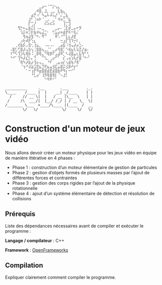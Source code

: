 ```
  ⠀⠀⠀⠀⠀⠀⠀⠀⠀⠀⠀⣀⡴⠒⠈⠉⡕⢢⣄⠀⠀⠀⠀⠀⠀⠀⠀⠀⠀⠀
  ⠀⠀⠀⠀⠀⠀⠀⠀⠀⢀⠾⣿⡀⣸⡀⢀⣀⠀⣇⣷⣄⠀⠀⠀⠀⠀⠀⠀⠀⠀
  ⠀⠀⠀⠀⠀⠀⠀⠀⣴⡛⠰⠁⠳⣤⠧⠼⢥⡜⠈⡌⣈⣧⠀⠀⠀⠀⠀⠀⠀⠀
  ⠀⠀⠀⠀⠀⠀⠀⣸⠃⢈⠶⠗⠈⢀⡠⠀⣀⠁⠺⠶⣉⠈⣧⠀⠀⠀⠀⠀⠀⠀
  ⠀⠀⠀⠀⠀⠀⠀⡏⢉⡜⠀⠀⠀⠮⠵⠮⠵⠀⠀⠀⢸⡉⣹⠀⠀⠀⠀⠀⠀⠀
  ⠀⠀⠀⢻⡓⠦⣄⣷⣍⡇⠠⠤⣀⠀⠀⠀⠀⣀⡤⠄⢈⣏⡾⣀⡤⠖⡻⠀⠀⠀
  ⠀⠀⠀⠀⢱⡭⠶⡩⡗⣷⠾⢦⣬⣉⠂⠀⢋⣥⡴⠶⣾⡟⠯⠒⢯⡌⠀⠀⠀⠀
  ⠀⠀⠀⠀⠀⢻⢶⣼⣻⠈⠓⠄⠻⠉⠀⠀⠀⠿⠡⠘⠉⣇⣆⡼⣟⠀⠀⠀⠀⠀
  ⠀⠀⠀⠀⡰⢗⠾⡟⢑⣆⠀⠀⠀⠀⠀⠃⠀⠀⠀⢒⣰⡏⢹⠹⡒⠇⡀⠀⠀⠀
  ⠀⠀⢀⢞⣷⡯⡠⣻⢂⢸⣦⡀⠀⠠⠤⠠⠄⠀⢀⣴⣯⠨⢺⢤⡼⡴⣑⠄⠀⠀
  ⠠⣿⣃⢋⣿⡼⢤⣳⢢⢈⣿⣿⢦⣀⡈⠁⣀⡴⢻⣿⡁⠑⢾⣦⢇⢵⣝⡜⣶⠄
  ⠸⠙⠣⢹⡱⢧⢿⡷⠨⢀⡿⢿⣄⠙⢿⡿⠏⣠⣼⠿⡁⠣⢼⣿⣤⢆⣧⢻⠃⢃
  ⠘⠚⠁⢹⠳⡼⣎⡣⡄⢙⠀⠀⠉⢣⡀⢀⡴⠋⠁⠀⡎⢠⢴⢱⢧⡞⣿⠈⠓⠊
  ⠀⠀⠀⠈⢿⠳⡼⣷⡴⢹⡦⢤⣀⠀⠘⠏⠀⢀⣤⢴⡎⢢⣾⢷⠜⢿⠁⠀⠀⠀
  ⠀⠀⠀⠀⠈⢲⠚⢼⣵⣩⣟⣦⣙⢟⣦⣤⣺⣏⣤⣿⡭⣪⡿⠞⡖⠃⠀⠀⠀⠀
  ⠀⠀⠀⠀⠀⠀⠁⠒⢰⡟⠻⣶⣿⣿⣾⣟⣾⣿⣷⠟⠻⡆⠒⠊⠁⠀⠀⠀⠀⠀
  ⠀⠀⠀⠀⠀⠀⠀⠀⠘⣃⡴⠁⢸⡻⢿⣿⢿⡇⠈⠢⣸⡃⠀⠀⠀⠀⠀⠀⠀⠀
  ⠀⠀⠀⠀⠀⠀⠀⠀⠀⠀⠀⠀⠀⠑⠻⠟⠊⠁⠀⠀⠀⠀⠀⠀⠀⠀⠀⠀⠀⠀
  
__________     .__       .___        ._.
\____    /____ |  |    __| _/____    | |
  /     // __ \|  |   / __ |\__  \   | |
 /     /\  ___/|  |__/ /_/ | / __ \_  \|
/_______ \___  >____/\____ |(____  /  __
        \/   \/           \/     \/   \/
```
# Construction d'un moteur de jeux vidéo

Nous allons devoir créer un moteur physique pour les jeux vidéo en équipe de manière ittérative en 4 phases :

- Phase 1 : construction d’un moteur élémentaire de gestion de particules
- Phase 2 : gestion d’objets formés de plusieurs masses par l’ajout de différentes forces et contraintes
- Phase 3 : gestion des corps rigides par l’ajout de la physique rotationnelle
- Phase 4 : ajout d’un système élémentaire de détection et résolution de collisions

## Prérequis

Liste des dépendances nécessaires avant de compiler et exécuter le programme :

**Langage / compilateur** : C++

**Framework** : [OpenFrameworks](https://openframeworks.cc/)

## Compilation

Expliquer clairement comment compiler le programme. 
